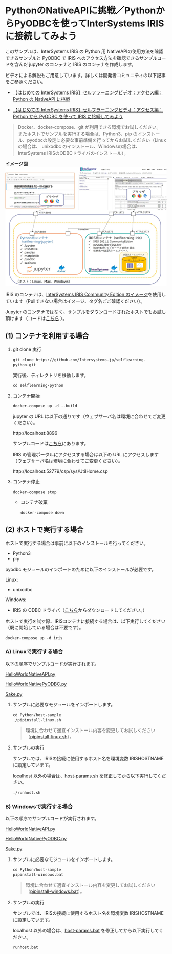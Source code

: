 # PythonのNativeAPIに挑戦／PythonからPyODBCを使ってInterSystems IRISに接続してみよう

このサンプルは、InterSystems IRIS の Python 用 NativeAPIの使用方法を確認できるサンプルと PyODBC で IRIS へのアクセス方法を確認できるサンプルコードを含んだ jupyter のコンテナと IRIS のコンテナを作成します。

ビデオによる解説もご用意しています。詳しくは開発者コミュニティの以下記事をご参照ください。

- [【はじめての InterSystems IRIS】セルフラーニングビデオ：アクセス編：Python の NativeAPI に挑戦](https://jp.community.intersystems.com/node/478611)

- [【はじめての InterSystems IRIS】セルフラーニングビデオ：アクセス編：Python から PyODBC を使って IRIS に接続してみよう](https://jp.community.intersystems.com/node/478616)

> Docker、docker-compose、git が利用できる環境でお試しください。
またホストでサンプルを実行する場合は、Python3、pip のインストール、pyodbcの設定に必要な事前準備を行ってからお試しください（Linuxの場合は、 unixodbc のインストール、Windowsの場合は、InterSystems IRISのODBCドライバのインストール）。


**イメージ図**
![](./iris-jupyter-container.jpg)

IRIS のコンテナは、[InterSystems IRIS Community Edition のイメージ](https://hub.docker.com/_/intersystems-iris-data-platform)を使用しています（Pullできない場合はイメージ、タグ名ごご確認ください）。 

Jupyter のコンテナではなく、サンプルをダウンロードされたホストでもお試し頂けます（コードは[こちら](./Python/host-sample) ）。


## (1) コンテナを利用する場合

1. git clone 実行
    
    ```
    git clone https://github.com/Intersystems-jp/selflearning-python.git
    ```
    実行後、ディレクトリを移動します。

    ```
    cd selflearning-python
    ```

2. コンテナ開始

    ```
    docker-compose up -d --build
    ```
    jupyter の URL は以下の通りです（ウェブサーバ名は環境に合わせてご変更ください）。 

    http://localhost:8896

    サンプルコードは[こちら](./Python/jupyter-sample)にあります。

    IRIS の管理ポータルにアクセスする場合は以下の URL にアクセスします（ウェブサーバ名は環境に合わせてご変更ください）。

    http://localhost:52779/csp/sys/UtilHome.csp


3. コンテナ停止

    ```
    docker-compose stop
    ```

    - コンテナ破棄
        ```
        docker-compose down
        ```

## (2) ホストで実行する場合

ホストで実行する場合は事前に以下のインストールを行ってください。

- Python3
- pip

pyodbc モジュールのインポートのために以下のインストールが必要です。

Linux:
- unixodbc

Windows:
- IRIS の ODBC ドライバ（[こちら](https://github.com/Intersystems-jp/IRISModules/raw/master/python/ODBC-2021.1.0.215.0-win_x64.exe)からダウンロードしてください。）


ホストで実行を試す際、IRISコンテナに接続する場合は、以下実行してください（既に開始している場合は不要です）。

```
docker-compose up -d iris
```

### A) Linuxで実行する場合

以下の順序でサンプルコードが実行されます。

[HelloWorldNativeAPI.py](./Python/host-sample/HelloWorldNativeAPI.py)

[HelloWorldNativePyODBC.py](./Python/host-sample/HelloWorldPyODBC.py)

[Sake.py](./Python/host-sample/Sake.py)


1. サンプルに必要なモジュールをインポートします。

    ```
    cd Python/host-sample
    ./pipinstall-linux.sh 
    ```
    > 環境に合わせて適宜インストール内容を変更してお試しください（[pipinstall-linux.sh](./Python/host-sample/pipinstall-linux.sh)）。

2. サンプルの実行

    サンプルでは、IRISの接続に使用するホスト名を環境変数 IRISHOSTNAME に設定しています。

    localhost 以外の場合は、[host-params.sh](./Python/host-sample/host-params.sh) を修正してから以下実行してください。

    ```
    ./runhost.sh
    ```

### B) Windowsで実行する場合

以下の順序でサンプルコードが実行されます。

[HelloWorldNativeAPI.py](./Python/host-sample/HelloWorldNativeAPI.py)

[HelloWorldNativePyODBC.py](./Python/host-sample/HelloWorldPyODBC.py)

[Sake.py](./Python/host-sample/Sake.py)

1. サンプルに必要なモジュールをインポートします。
    ```
    cd Python/host-sample
    pipinstall-windows.bat 
    ```
    > 環境に合わせて適宜インストール内容を変更してお試しください（[pipinstall-windows.bat](./Python/host-sample/pipinstall-windows.bat)）。

2. サンプルの実行

    サンプルでは、IRISの接続に使用するホスト名を環境変数 IRISHOSTNAME に設定しています。

    localhost 以外の場合は、[host-params.bat](./Python/host-sample/host-params.bat) を修正してから以下実行してください。

    ```
    runhost.bat
    ```


